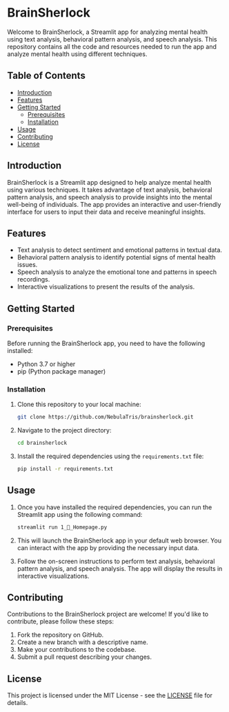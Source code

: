 # BrainSherlock

Welcome to BrainSherlock, a Streamlit app for analyzing mental health using text analysis, behavioral pattern analysis, and speech analysis. This repository contains all the code and resources needed to run the app and analyze mental health using different techniques.

## Table of Contents

- [Introduction](#introduction)
- [Features](#features)
- [Getting Started](#getting-started)
  - [Prerequisites](#prerequisites)
  - [Installation](#installation)
- [Usage](#usage)
- [Contributing](#contributing)
- [License](#license)

## Introduction

BrainSherlock is a Streamlit app designed to help analyze mental health using various techniques. It takes advantage of text analysis, behavioral pattern analysis, and speech analysis to provide insights into the mental well-being of individuals. The app provides an interactive and user-friendly interface for users to input their data and receive meaningful insights.

## Features

- Text analysis to detect sentiment and emotional patterns in textual data.
- Behavioral pattern analysis to identify potential signs of mental health issues.
- Speech analysis to analyze the emotional tone and patterns in speech recordings.
- Interactive visualizations to present the results of the analysis.

## Getting Started

### Prerequisites

Before running the BrainSherlock app, you need to have the following installed:

- Python 3.7 or higher
- pip (Python package manager)

### Installation

1. Clone this repository to your local machine:

   ```bash
   git clone https://github.com/NebulaTris/brainsherlock.git
   ```

2. Navigate to the project directory:

   ```bash
   cd brainsherlock
   ```

3. Install the required dependencies using the `requirements.txt` file:

   ```bash
   pip install -r requirements.txt
   ```

## Usage

1. Once you have installed the required dependencies, you can run the Streamlit app using the following command:

   ```bash
   streamlit run 1_🧠_Homepage.py
   ```

2. This will launch the BrainSherlock app in your default web browser. You can interact with the app by providing the necessary input data.

3. Follow the on-screen instructions to perform text analysis, behavioral pattern analysis, and speech analysis. The app will display the results in interactive visualizations.

## Contributing

Contributions to the BrainSherlock project are welcome! If you'd like to contribute, please follow these steps:

1. Fork the repository on GitHub.
2. Create a new branch with a descriptive name.
3. Make your contributions to the codebase.
4. Submit a pull request describing your changes.

## License

This project is licensed under the MIT License - see the [LICENSE](LICENSE) file for details.
